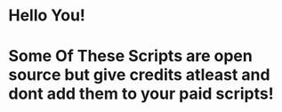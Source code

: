 # Hello You!

# **Some Of These Scripts are open source but give credits atleast and dont add them to your paid scripts!**
